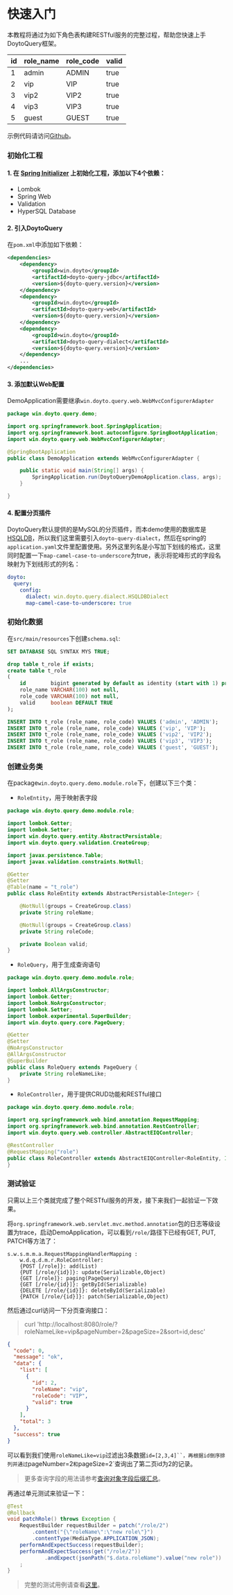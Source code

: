 # 快速入门

本教程将通过为如下角色表构建RESTful服务的完整过程，帮助您快速上手DoytoQuery框架。

| id | role\_name | role\_code | valid |
| -- | ---------- | ---------- | ----- |
| 1  | admin      | ADMIN      | true  |
| 2  | vip        | VIP        | true  |
| 3  | vip2       | VIP2       | true  |
| 4  | vip3       | VIP3       | true  |
| 5  | guest      | GUEST      | true  |

示例代码请访问[Github](https://github.com/f0rb/doyto-query-demo)。

### 初始化工程

#### 1. 在 [Spring Initializer](https://start.spring.io) 上初始化工程，添加以下4个依赖：
- Lombok
- Spring Web
- Validation
- HyperSQL Database

#### 2. 引入DoytoQuery
在`pom.xml`中添加如下依赖：
```xml
<dependencies>
    <dependency>
        <groupId>win.doyto</groupId>
        <artifactId>doyto-query-jdbc</artifactId>
        <version>${doyto-query.version}</version>
    </dependency>
    <dependency>
        <groupId>win.doyto</groupId>
        <artifactId>doyto-query-web</artifactId>
        <version>${doyto-query.version}</version>
    </dependency>
    <dependency>
        <groupId>win.doyto</groupId>
        <artifactId>doyto-query-dialect</artifactId>
        <version>${doyto-query.version}</version>
    </dependency>
    ...
</dependencies>
```

#### 3. 添加默认Web配置

DemoApplication需要继承`win.doyto.query.web.WebMvcConfigurerAdapter`

```java
package win.doyto.query.demo;

import org.springframework.boot.SpringApplication;
import org.springframework.boot.autoconfigure.SpringBootApplication;
import win.doyto.query.web.WebMvcConfigurerAdapter;

@SpringBootApplication
public class DemoApplication extends WebMvcConfigurerAdapter {

    public static void main(String[] args) {
        SpringApplication.run(DoytoQueryDemoApplication.class, args);
    }

}
```

#### 4. 配置分页插件

DoytoQuery默认提供的是MySQL的分页插件，而本demo使用的数据库是[HSQLDB](http://hsqldb.org)，所以我们这里需要引入`doyto-query-dialect`，然后在spring的`application.yaml`文件里配置使用。另外这里列名是小写加下划线的格式，这里同时配置一下`map-camel-case-to-underscore`为true，表示将驼峰形式的字段名映射为下划线形式的列名：

```yaml
doyto:
  query:
    config:
      dialect: win.doyto.query.dialect.HSQLDBDialect
      map-camel-case-to-underscore: true
```

### 初始化数据
在`src/main/resources`下创建`schema.sql`:
```sql
SET DATABASE SQL SYNTAX MYS TRUE;

drop table t_role if exists;
create table t_role
(
    id        bigint generated by default as identity (start with 1) primary key,
    role_name VARCHAR(100) not null,
    role_code VARCHAR(100) not null,
    valid     boolean DEFAULT TRUE
);

INSERT INTO t_role (role_name, role_code) VALUES ('admin', 'ADMIN');
INSERT INTO t_role (role_name, role_code) VALUES ('vip', 'VIP');
INSERT INTO t_role (role_name, role_code) VALUES ('vip2', 'VIP2');
INSERT INTO t_role (role_name, role_code) VALUES ('vip3', 'VIP3');
INSERT INTO t_role (role_name, role_code) VALUES ('guest', 'GUEST');

```

### 创建业务类
在package`win.doyto.query.demo.module.role`下，创建以下三个类：
* `RoleEntity`，用于映射表字段

```java
package win.doyto.query.demo.module.role;

import lombok.Getter;
import lombok.Setter;
import win.doyto.query.entity.AbstractPersistable;
import win.doyto.query.validation.CreateGroup;

import javax.persistence.Table;
import javax.validation.constraints.NotNull;

@Getter
@Setter
@Table(name = "t_role")
public class RoleEntity extends AbstractPersistable<Integer> {

    @NotNull(groups = CreateGroup.class)
    private String roleName;

    @NotNull(groups = CreateGroup.class)
    private String roleCode;

    private Boolean valid;
}

```

* `RoleQuery`，用于生成查询语句

```java
package win.doyto.query.demo.module.role;

import lombok.AllArgsConstructor;
import lombok.Getter;
import lombok.NoArgsConstructor;
import lombok.Setter;
import lombok.experimental.SuperBuilder;
import win.doyto.query.core.PageQuery;

@Getter
@Setter
@NoArgsConstructor
@AllArgsConstructor
@SuperBuilder
public class RoleQuery extends PageQuery {
    private String roleNameLike;
}

```

* `RoleController`，用于提供CRUD功能和RESTful接口

```java
package win.doyto.query.demo.module.role;

import org.springframework.web.bind.annotation.RequestMapping;
import org.springframework.web.bind.annotation.RestController;
import win.doyto.query.web.controller.AbstractEIQController;

@RestController
@RequestMapping("role")
public class RoleController extends AbstractEIQController<RoleEntity, Integer, RoleQuery> {
}

```

### 测试验证

只需以上三个类就完成了整个RESTful服务的开发，接下来我们一起验证一下效果。

将`org.springframework.web.servlet.mvc.method.annotation`包的日志等级设置为trace，启动DemoApplication，可以看到`/role/`路径下已经有GET, PUT, PATCH等方法了：

```
s.w.s.m.m.a.RequestMappingHandlerMapping : 
	w.d.q.d.m.r.RoleController:
	{POST [/role]}: add(List)
	{PUT [/role/{id}]}: update(Serializable,Object)
	{GET [/role]}: paging(PageQuery)
	{GET [/role/{id}]}: getById(Serializable)
	{DELETE [/role/{id}]}: deleteById(Serializable)
	{PATCH [/role/{id}]}: patch(Serializable,Object)
```



然后通过curl访问一下分页查询接口：

> curl 'http://localhost:8080/role/?roleNameLike=vip&pageNumber=2&pageSize=2&sort=id,desc'

```json
{
  "code": 0,
  "message": "ok",
  "data": {
    "list": [
      {
        "id": 2,
        "roleName": "vip",
        "roleCode": "VIP",
        "valid": true
      }
    ],
    "total": 3
  },
  "success": true
}
```

可以看到我们使用`roleNameLike=vip`过滤出3条数据`id=[2,3,4]``，再根据id倒序排列并通过`pageNumber=2`和`pageSize=2`查询出了第二页id为2的记录。

> 更多查询字段的用法请参考[查询对象字段后缀汇总](https://query.doyto.win/manual/suffix-summary)。

再通过单元测试来验证一下：

```java
@Test
@Rollback
void patchRole() throws Exception {
    RequestBuilder requestBuilder = patch("/role/2")
        .content("{\"roleName\":\"new role\"}")
        .contentType(MediaType.APPLICATION_JSON);
    performAndExpectSuccess(requestBuilder);
    performAndExpectSuccess(get("/role/2"))
            .andExpect(jsonPath("$.data.roleName").value("new role"))
    ;
}
```

> 完整的测试用例请查看[这里](https://github.com/f0rb/doyto-query-demo/blob/main/src/test/java/win/doyto/query/demo/module/role/RoleControllerTest.java)。




